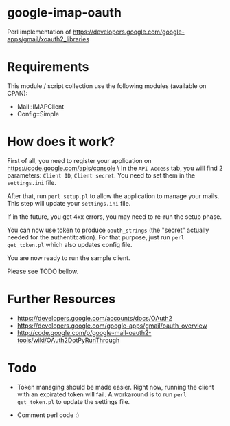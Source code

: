 google-imap-oauth
=================

Perl implementation of https://developers.google.com/google-apps/gmail/xoauth2_libraries

Requirements
============

This module / script collection use the following modules (available on CPAN):
* Mail::IMAPClient
* Config::Simple

How does it work?
=================

First of all, you need to register your application on https://code.google.com/apis/console \\
In the `API Access` tab, you will find 2 parameters: `Client ID`, `Client secret`.
You need to set them in the `settings.ini` file.

After that, run `perl setup.pl` to allow the application to manage your mails.
This step will update your `settings.ini` file.

If in the future, you get 4xx errors, you may need to re-run the setup phase.

You can now use token to produce `oauth_strings` (the "secret" actually needed for the
authentitcation). For that purpose, just run `perl get_token.pl` which also updates config file.

You are now ready to run the sample client.

Please see TODO bellow.


Further Resources
=================
* https://developers.google.com/accounts/docs/OAuth2
* https://developers.google.com/google-apps/gmail/oauth_overview
* http://code.google.com/p/google-mail-oauth2-tools/wiki/OAuth2DotPyRunThrough

Todo
====

* Token managing should be made easier. Right now, running the client with an expirated
  token will fail. A workaround is to run `perl get_token.pl` to update the settings file.

* Comment perl code :)
